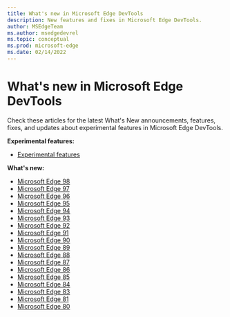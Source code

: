 ```yaml
---
title: What's new in Microsoft Edge DevTools
description: New features and fixes in Microsoft Edge DevTools.
author: MSEdgeTeam
ms.author: msedgedevrel
ms.topic: conceptual
ms.prod: microsoft-edge
ms.date: 02/14/2022
---
```

# What's new in Microsoft Edge DevTools

Check these articles for the latest What's New announcements, features, fixes, and updates about experimental features in Microsoft Edge DevTools.

**Experimental features:**
* [Experimental features](../experimental-features/index.md)

**What's new:**
* [Microsoft Edge 98](2022/02/devtools.md)
* [Microsoft Edge 97](2022/01/devtools.md)
* [Microsoft Edge 96](2021/11/devtools.md)
* [Microsoft Edge 95](2021/10/devtools.md)
* [Microsoft Edge 94](2021/09/devtools.md)
* [Microsoft Edge 93](2021/07/devtools.md)
* [Microsoft Edge 92](2021/05/devtools.md)
* [Microsoft Edge 91](2021/04/devtools.md)
* [Microsoft Edge 90](2021/02/devtools.md)
* [Microsoft Edge 89](2021/01/devtools.md)
* [Microsoft Edge 88](2020/11/devtools.md)
* [Microsoft Edge 87](2020/10/devtools.md)
* [Microsoft Edge 86](2020/08/devtools.md)
* [Microsoft Edge 85](2020/06/devtools.md)
* [Microsoft Edge 84](2020/05/devtools.md)
* [Microsoft Edge 83](2020/03/devtools.md)
* [Microsoft Edge 81](2020/01/devtools.md)
* [Microsoft Edge 80](2019/12/devtools.md)
